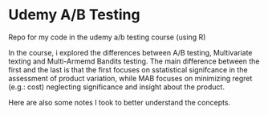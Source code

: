 # Udemy A/B Testing

Repo for my code in the udemy a/b testing course (using R)


In the course, i explored the differences between A/B testing, Multivariate texting and Multi-Armemd Bandits testing. The main difference between the first and the last is that the first focuses on sstatistical signifcance in the assessment of product variation, while MAB focuses on minimizing regret (e.g.: cost) neglecting significance and insight about the product.


Here are also some notes I took to better understand the concepts.





